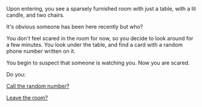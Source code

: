 Upon entering, you see a sparsely furnished room with just a table, with a lit candle, and two chairs.

It's obvious someone has been here recently but who?

You don't feel scared in the room for now, so you decide to look around for a
few minutes. You look under the table, and find a card with a random phone
number written on it.

You begin to suspect that someone is watching you. Now you are scared.

Do you:

[Call the random number?](../call-a-random-number/answer.md)

[Leave the room?](../find-exit/leave.md)
